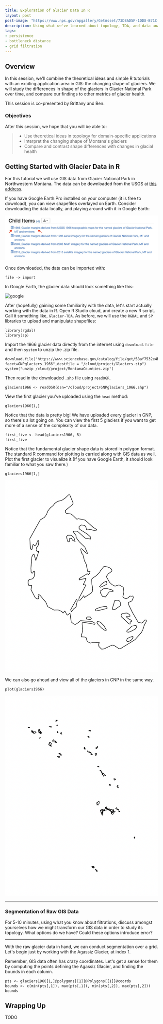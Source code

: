 ```yaml
---
title: Exploration of Glacier Data In R
layout: post
post-image: "https://www.nps.gov/npgallery/GetAsset/73DEAD5F-1DD8-B71C-07D706E33BB2C5C2/proxy/hires?"
description: Using what we've learned about topology, TDA, and data analysis more broadly, we study the evolving shape of glaciers in Montana's Glacier National Park.
tags:
- persistence
- bottleneck distance
- grid filtration
---
```


## Overview

In this session, we'll combine the theoretical ideas and simple
R tutorials with an exciting application area in GIS: the changing
shape of glaciers. We will study the differences in shape of the
glaciers in Glacier National Park over time, and compare our findings
to other metrics of glacier health.

This session is co-presented by Brittany and Ben.

### Objectives

After this session, we hope that you will be able to:

> - Use theoretical ideas in topology for domain-specific applications
> - Interpret the changing shape of Montana's glaciers
> - Compare and contrast shape differences with changes in glacial health


## Getting Started with Glacier Data in R

For this tutorial we will use GIS data from Glacier National Park in Northwestern Montana.
The data can be downloaded from the USGS at [this address](https://www.sciencebase.gov/catalog/item/58af7022e4b01ccd54f9f542).

If you have Google Earth Pro installed on your computer (it is free to download), you can
view shapefiles overlayed on Earth. Consider downloading the data locally,
and playing around with it in Google Earth:

![data](../assets/images/links.png)

Once downloaded, the data can be imported with:

```
file -> import
```

In Google Earth, the glacier data should look something like this:

![google](../assets/images/googleearth.png)

After (hopefully) gaining some familiarity with the data, let's start actually working with
the data in R. Open R Studio cloud, and create a new R script. Call it something
like, `Glacier-TDA`.
As before, we will use the `RGDAL` and `SP` libraries to upload and manipulate shapefiles:

```
library(rgdal)
library(sp)
```

Import the 1966 glacier data directly from the internet using `download.file` and then `system`
to unzip the .zip file.

```
download.file("https://www.sciencebase.gov/catalog/file/get/58af7532e4b01ccd54f9f5d3?facet=GNPglaciers_1966",destfile = "/cloud/project/Glaciers.zip")
system("unzip /cloud/project/MontanaCounties.zip")
```

Then read in the downloaded `.shp` file using `readOGR`.

```
glaciers1966 <- readOGR(dsn="/cloud/project/GNPglaciers_1966.shp")
```


View the first glacier you've uploaded using the `head` method:

```
glaciers1966[1,]
```

Notice that the data is pretty big! We have uploaded every glacier in GNP, so there's a lot going on.
You can view the first 5 glaciers if you want to get more of a sense of the complexity of our data.

```
first_five <- head(glaciers1966, 5)
first_five
```

Notice that the fundamental glacier shape data is stored in polygon format.
The standard R command for plotting is carried along with GIS data as well.
Plot the first glacier to visualize it.(If you have Google Earth, it should look familiar to what you saw there.)

```
glaciers1966[1,]
```

![glacier1](../assets/images/glacier1.png)


We can also go ahead and view all of the glaciers in GNP in the same way.

```
plot(glaciers1966)
```

![glacier2](../assets/images/glacier2.png)

---

### Segmentation of Raw GIS Data

For 5-10 minutes, using what you know about filtrations,
discuss amongst yourselves how we might transform our GIS data in order to study its topology.
What options do we have? Could these options introduce error?

---

With the raw glacier data in hand, we can conduct segmentation over a grid.
Let's begin just by working with the Agassiz Glacier, at index 1.

Remember, GIS data often has crazy coordinates. Let's get a sense for them
by computing the points defining the Agassiz Glacier, and finding the bounds in
each column.

```
pts <- glaciers1966[1,]@polygons[[1]]@Polygons[[1]]@coords
bounds <- c(min(pts[,1]), max(pts[,1]), min(pts[,2]), max(pts[,2]))
bounds
```

## Wrapping Up

TODO
